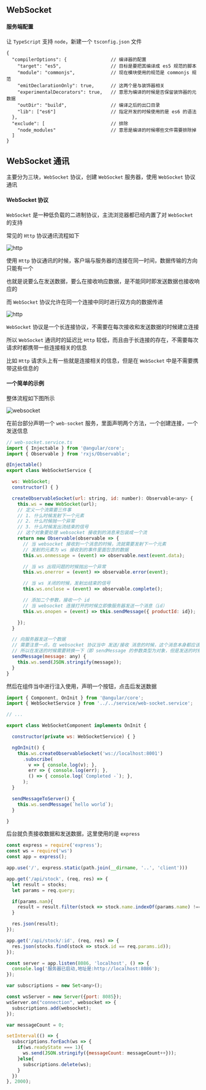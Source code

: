 ## WebSocket

#### 服务端配置

让 `TypeScript` 支持 `node`，新建一个 `tsconfig.json` 文件

```
{
  "compilerOptions": {                // 编译器的配置
    "target": "es5",                  // 目标是要把其编译成 es5 规范的脚本
    "module": "commonjs",             // 现在模块使用的规范是 commonjs 规范
    "emitDeclarationOnly": true,      // 这两个是与装饰器相关
    "experimentalDecorators": true,   // 意思为编译的时候是否保留装饰器的元数据
    "outDir": "build",                // 编译之后的出口目录
    "lib": ["es6"]                    // 指定开发的时候使用的是 es6 的语法
  },
  "exclude": [                        // 排除
    "node_modules"                    // 意思是编译的时候哪些文件需要排除掉
  ]
}
```

## WebSocket 通讯

主要分为三块，`WebSocket` 协议，创建 `WebSocket` 服务器，使用 `WebSocket` 协议通讯

#### WebSocket 协议

`WebSocket` 是一种低负载的二进制协议，主流浏览器都已经内置了对 `WebSocket` 的支持

常见的 `Http` 协议通讯流程如下

![http](02.png)

使用 `Http` 协议通讯的时候，客户端与服务器的连接在同一时间，数据传输的方向只能有一个

也就是说要么在发送数据，要么在接收响应数据，是不能同时即发送数据也接收响应的

而 `WebSocket` 协议允许在同一个连接中同时进行双方向的数据传递

![http](03.png)

`WebSocket` 协议是一个长连接协议，不需要在每次接收和发送数据的时候建立连接

所以 `WebSocket` 通讯时的延迟比 `Http` 较低，而且由于长连接的存在，不需要每次请求时都携带一些连接相关的信息

比如 `Http` 请求头上有一些就是连接相关的信息，但是在 `WebSocket` 中是不需要携带这些信息的


#### 一个简单的示例

整体流程如下图所示

![websocket](04.png)

在前台部分声明一个 `web-socket` 服务，里面声明两个方法，一个创建连接，一个发送信息

```js
// web-socket.service.ts
import { Injectable } from '@angular/core';
import { Observable } from 'rxjs/Observable';

@Injectable()
export class WebSocketService {

  ws: WebSocket;
  constructor() { }

  createObservableSocket(url: string, id: number): Observable<any> {
    this.ws = new WebSocket(url);
    // 定义一个流需要三件事
    // 1. 什么时候发射下一个元素
    // 2. 什么时候抛一个异常
    // 3. 什么时候发出流结束的信号
    // 这个对象要处理 websocket 接收到的消息来包装成一个流
    return new Observable(observable => {
      // 当 websocket 接收到一个消息的时候，流就需要发射下一个元素
      // 发射的元素为 ws 接收到的事件里面包含的数据
      this.ws.onmessage = (event) => observable.next(event.data);

      // 当 ws 出现问题的时候抛出一个异常
      this.ws.onerror = (event) => observable.error(event);

      // 当 ws 关闭的时候，发射出结束的信号
      this.ws.onclose = (event) => observable.complete();

      // 添加二个参数，接收一个 id
      // 当 websocket 连接打开的时候立即像服务器发送一个消息（id）
      this.ws.onopen = (event) => this.sendMessage({ productId: id});

    });
  }

  // 向服务器发送一个数据
  // 需要注意一点，在 websocket 协议当中 发送/接收 消息的时候，这个消息本身都应该是一个字符串
  // 所以在发送的时候需要转换一下（即 sendMessage 的参数类型为对象，但是发送的时候仍是字符串）
  sendMessage(message: any) {
    this.ws.send(JSON.stringify(message));
  }
}
```

然后在组件当中进行注入使用，声明一个按钮，点击后发送数据

```js
import { Component, OnInit } from '@angular/core';
import { WebSocketService } from '../../service/web-socket.service';

// ...

export class WebSocketComponent implements OnInit {

  constructor(private ws: WebSocketService) { }

  ngOnInit() {
    this.ws.createObservableSocket('ws://localhost:8001')
      .subscribe(
        v => { console.log(v); },
        err => { console.log(err); },
        () => { console.log(`Completed -`); },
      );
  }

  sendMessageToServer() {
    this.ws.sendMessage(`hello world`);
  }

}
```

后台就负责接收数据和发送数据，这里使用的是 `express`

```js
const express = require('express');
const ws = require('ws')
const app = express();

app.use('/', express.static(path.join(__dirname, '..', 'client')))

app.get('/api/stock', (req, res) => {
  let result = stocks;
  let params = req.query;

  if(params.nam){
    result = result.filter(stock => stock.name.indexOf(params.name) !== -1);
  }

  res.json(result);
});

app.get('/api/stock/:id', (req, res) => {
  res.json(stocks.find(stock => stock.id == req.params.id));
});

const server = app.listen(8086, 'localhost', () => {
  console.log('服务器已启动,地址是:http://localhost:8086');
});

var subscriptions = new Set<any>();

const wsServer = new Server({port: 8085});
wsServer.on("connection", websocket => {
  subscriptions.add(websocket);
});

var messageCount = 0;

setInterval(() => {
  subscriptions.forEach(ws => {
    if(ws.readyState === 1){
      ws.send(JSON.stringify({messageCount: messageCount++}));
    }else{
      subscriptions.delete(ws);
    }
  })
}, 2000);
```